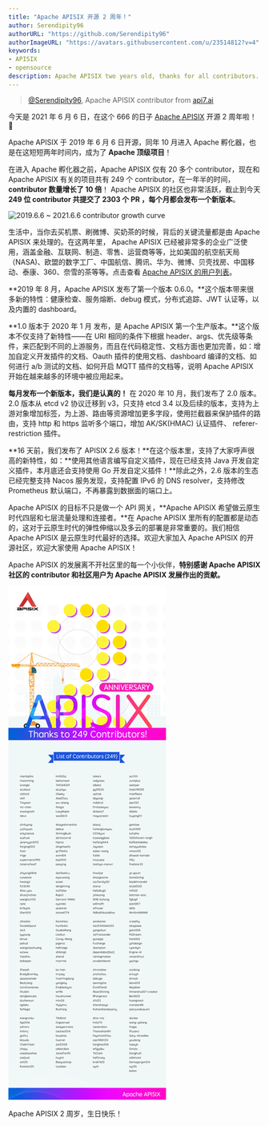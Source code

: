```yaml
---
title: "Apache APISIX 开源 2 周年！"
author: Serendipity96
authorURL: "https://github.com/Serendipity96"
authorImageURL: "https://avatars.githubusercontent.com/u/23514812?v=4"
keywords:
- APISIX
- opensource
description: Apache APISIX two years old, thanks for all contributors.
---
```


> [@Serendipity96](https://github.com/Serendipity96), Apache APISIX contributor from [api7.ai](https://www.apiseven.com/)
>

<!--truncate-->

今天是 2021 年 6 月 6 日，在这个 666 的日子 [Apache APISIX](https://github.com/apache/apisix) 开源 2 周年啦！🎉

Apache APISIX 于 2019 年 6 月 6 日开源，同年 10 月进入 Apache 孵化器，也是在这短短两年时间内，成为了 **Apache 顶级项目**！

在进入 Apache 孵化器之前，Apache APISIX 仅有 20 多个 contributor，现在和 Apache APISIX 有关的项目共有 249 个 contributor，在一年半的时间，**contributor 数量增长了 10 倍**！ Apache APISIX 的社区也非常活跃，截止到今天 **249 位 contributor 共提交了 2303 个 PR ，每个月都会发布一个新版本**。

![2019.6.6 ~ 2021.6.6 contributor growth curve](https://static.apiseven.com/202108/1630116210945-cdf0888f-c823-4eae-b404-3b1d6cb1b1e6.png)

生活中，当你去买机票、刷微博、买奶茶的时候，背后的关键流量都是由 Apache APISIX 来处理的。在这两年里， Apache APISIX 已经被非常多的企业广泛使用，涵盖金融、互联网、制造、零售、运营商等等，比如美国的航空航天局（NASA)、欧盟的数字工厂、中国航信、腾讯、华为、微博、贝壳找房、中国移动、泰康、360、奈雪的茶等等。点击查看 [Apache APISIX 的用户列表](https://github.com/apache/apisix)。

**2019 年 8 月，Apache APISIX 发布了第一个版本 0.6.0。**这个版本带来很多新的特性：健康检查、服务熔断、debug 模式，分布式追踪、JWT 认证等，以及内置的 dashboard。

**1.0 版本于 2020 年 1 月 发布，是 Apache APISIX 第一个生产版本。**这个版本不仅支持了新特性——在 URI 相同的条件下根据 header、args、优先级等条件，来匹配到不同的上游服务，而且在代码稳定性、文档方面也更加完善，如：增加自定义开发插件的文档、Oauth 插件的使用文档、dashboard 编译的文档、如何进行 a/b 测试的文档、如何开启 MQTT 插件的文档等，说明 Apache APISIX 开始在越来越多的环境中被应用起来。

**每月发布一个新版本，我们是认真的！** 在 2020 年 10 月，我们发布了 2.0 版本。2.0 版本从 etcd v2 协议迁移到 v3，只支持 etcd 3.4 以及后续的版本，支持为上游对象增加标签，为上游、路由等资源增加更多字段，使用拦截器来保护插件的路由，支持 http 和 https 监听多个端口，增加 AK/SK(HMAC) 认证插件、 referer-restriction 插件。

**16 天前，我们发布了 APISIX 2.6 版本！**在这个版本里，支持了大家呼声很高的新特性，如：**使用其他语言编写自定义插件，现在已经支持 Java 开发自定义插件，本月底还会支持使用 Go 开发自定义插件！**除此之外，2.6 版本的生态已经完整支持 Nacos 服务发现，支持配置 IPv6 的 DNS resolver，支持修改 Prometheus 默认端口，不再暴露到数据面的端口上。

Apache APISIX 的目标不只是做一个 API 网关，**Apache APISIX 希望做云原生时代四层和七层流量处理和连接者。**在 Apache APISIX 里所有的配置都是动态的，这对于云原生时代的弹性伸缩以及多云的部署是非常重要的。我们相信 Apache APISIX 是云原生时代最好的选择。欢迎大家加入 Apache APISIX 的开源社区，欢迎大家使用 Apache APISIX！

Apache APISIX 的发展离不开社区里的每一个小伙伴，**特别感谢 Apache APISIX 社区的 contributor 和社区用户为 Apache APISIX 发展作出的贡献。**

![apisix contributors](../static/img/blog_img/2021-06-06-1.webp)

Apache APISIX 2 周岁，生日快乐！
